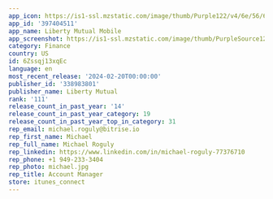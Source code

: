 ```yaml
---
app_icon: https://is1-ssl.mzstatic.com/image/thumb/Purple122/v4/6e/56/69/6e5669f0-1a55-2e60-1ad1-934d7ab01c96/AppIcon-0-0-1x_U007emarketing-0-10-0-sRGB-85-220.png/1024x1024bb.png
app_id: '397404511'
app_name: Liberty Mutual Mobile
app_screenshot: https://is1-ssl.mzstatic.com/image/thumb/PurpleSource126/v4/de/8c/63/de8c63d3-9107-d85e-9a1f-c5952c9ec1e2/f1b415e3-ebb9-4ce1-a668-3e38dad99d98_App_Store_1__U00286.5_U0029.jpg/1242x2688bb.png
category: Finance
country: US
id: 6Zssqj13xqEc
language: en
most_recent_release: '2024-02-20T00:00:00'
publisher_id: '338983801'
publisher_name: Liberty Mutual
rank: '111'
release_count_in_past_year: '14'
release_count_in_past_year_category: 19
release_count_in_past_year_top_in_category: 31
rep_email: michael.roguly@bitrise.io
rep_first_name: Michael
rep_full_name: Michael Roguly
rep_linkedin: https://www.linkedin.com/in/michael-roguly-77376710
rep_phone: +1 949-233-3404
rep_photo: michael.jpg
rep_title: Account Manager
store: itunes_connect
---
```

